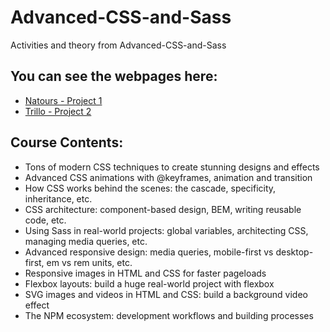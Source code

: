 # Advanced-CSS-and-Sass
Activities and theory from Advanced-CSS-and-Sass 

## You can see the webpages here:
- [Natours - Project 1](https://gabyross.github.io/Advanced-CSS-and-Sass/Natours/)
- [Trillo - Project 2](https://gabyross.github.io/Advanced-CSS-and-Sass/Trillo/)

## Course Contents:
- Tons of modern CSS techniques to create stunning designs and effects
- Advanced CSS animations with @keyframes, animation and transition
- How CSS works behind the scenes: the cascade, specificity, inheritance, etc.
- CSS architecture: component-based design, BEM, writing reusable code, etc.
- Using Sass in real-world projects: global variables, architecting CSS, managing media queries, etc.
- Advanced responsive design: media queries, mobile-first vs desktop-first, em vs rem units, etc.
- Responsive images in HTML and CSS for faster pageloads
- Flexbox layouts: build a huge real-world project with flexbox
- SVG images and videos in HTML and CSS: build a background video effect
- The NPM ecosystem: development workflows and building processes
